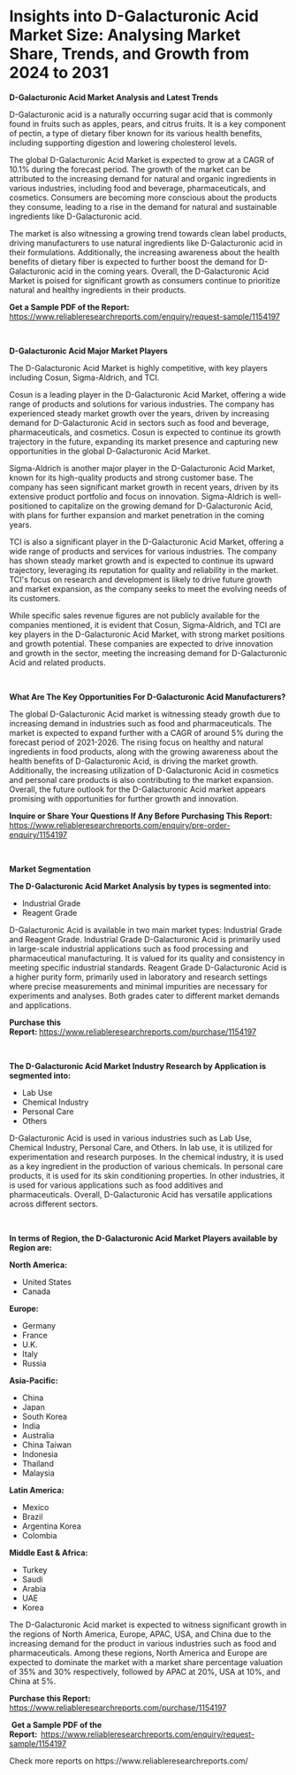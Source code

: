 <p><h1>Insights into D-Galacturonic Acid Market Size: Analysing Market Share, Trends, and Growth from 2024 to 2031</h1></p><p><strong>D-Galacturonic Acid Market Analysis and Latest Trends</strong></p>
<p><p>D-Galacturonic acid is a naturally occurring sugar acid that is commonly found in fruits such as apples, pears, and citrus fruits. It is a key component of pectin, a type of dietary fiber known for its various health benefits, including supporting digestion and lowering cholesterol levels.</p><p>The global D-Galacturonic Acid Market is expected to grow at a CAGR of 10.1% during the forecast period. The growth of the market can be attributed to the increasing demand for natural and organic ingredients in various industries, including food and beverage, pharmaceuticals, and cosmetics. Consumers are becoming more conscious about the products they consume, leading to a rise in the demand for natural and sustainable ingredients like D-Galacturonic acid.</p><p>The market is also witnessing a growing trend towards clean label products, driving manufacturers to use natural ingredients like D-Galacturonic acid in their formulations. Additionally, the increasing awareness about the health benefits of dietary fiber is expected to further boost the demand for D-Galacturonic acid in the coming years. Overall, the D-Galacturonic Acid Market is poised for significant growth as consumers continue to prioritize natural and healthy ingredients in their products.</p></p>
<p><strong>Get a Sample PDF of the Report:&nbsp;</strong> <a href="https://www.reliableresearchreports.com/enquiry/request-sample/1154197">https://www.reliableresearchreports.com/enquiry/request-sample/1154197</a></p>
<p>&nbsp;</p>
<p><strong>D-Galacturonic Acid Major Market Players</strong></p>
<p><p>The D-Galacturonic Acid Market is highly competitive, with key players including Cosun, Sigma-Aldrich, and TCI. </p><p>Cosun is a leading player in the D-Galacturonic Acid Market, offering a wide range of products and solutions for various industries. The company has experienced steady market growth over the years, driven by increasing demand for D-Galacturonic Acid in sectors such as food and beverage, pharmaceuticals, and cosmetics. Cosun is expected to continue its growth trajectory in the future, expanding its market presence and capturing new opportunities in the global D-Galacturonic Acid Market.</p><p>Sigma-Aldrich is another major player in the D-Galacturonic Acid Market, known for its high-quality products and strong customer base. The company has seen significant market growth in recent years, driven by its extensive product portfolio and focus on innovation. Sigma-Aldrich is well-positioned to capitalize on the growing demand for D-Galacturonic Acid, with plans for further expansion and market penetration in the coming years.</p><p>TCI is also a significant player in the D-Galacturonic Acid Market, offering a wide range of products and services for various industries. The company has shown steady market growth and is expected to continue its upward trajectory, leveraging its reputation for quality and reliability in the market. TCI's focus on research and development is likely to drive future growth and market expansion, as the company seeks to meet the evolving needs of its customers.</p><p>While specific sales revenue figures are not publicly available for the companies mentioned, it is evident that Cosun, Sigma-Aldrich, and TCI are key players in the D-Galacturonic Acid Market, with strong market positions and growth potential. These companies are expected to drive innovation and growth in the sector, meeting the increasing demand for D-Galacturonic Acid and related products.</p></p>
<p>&nbsp;</p>
<p><strong>What Are The Key Opportunities For D-Galacturonic Acid Manufacturers?</strong></p>
<p><p>The global D-Galacturonic Acid market is witnessing steady growth due to increasing demand in industries such as food and pharmaceuticals. The market is expected to expand further with a CAGR of around 5% during the forecast period of 2021-2026. The rising focus on healthy and natural ingredients in food products, along with the growing awareness about the health benefits of D-Galacturonic Acid, is driving the market growth. Additionally, the increasing utilization of D-Galacturonic Acid in cosmetics and personal care products is also contributing to the market expansion. Overall, the future outlook for the D-Galacturonic Acid market appears promising with opportunities for further growth and innovation.</p></p>
<p><strong>Inquire or Share Your Questions If Any Before Purchasing This Report:</strong> <a href="https://www.reliableresearchreports.com/enquiry/pre-order-enquiry/1154197">https://www.reliableresearchreports.com/enquiry/pre-order-enquiry/1154197</a></p>
<p>&nbsp;</p>
<p><strong>Market Segmentation</strong></p>
<p><strong>The D-Galacturonic Acid Market Analysis by types is segmented into:</strong></p>
<p><ul><li>Industrial Grade</li><li>Reagent Grade</li></ul></p>
<p><p>D-Galacturonic Acid is available in two main market types: Industrial Grade and Reagent Grade. Industrial Grade D-Galacturonic Acid is primarily used in large-scale industrial applications such as food processing and pharmaceutical manufacturing. It is valued for its quality and consistency in meeting specific industrial standards. Reagent Grade D-Galacturonic Acid is a higher purity form, primarily used in laboratory and research settings where precise measurements and minimal impurities are necessary for experiments and analyses. Both grades cater to different market demands and applications.</p></p>
<p><strong>Purchase this Report:&nbsp;</strong><a href="https://www.reliableresearchreports.com/purchase/1154197">https://www.reliableresearchreports.com/purchase/1154197</a></p>
<p>&nbsp;</p>
<p><strong>The D-Galacturonic Acid Market Industry Research by Application is segmented into:</strong></p>
<p><ul><li>Lab Use</li><li>Chemical Industry</li><li>Personal Care</li><li>Others</li></ul></p>
<p><p>D-Galacturonic Acid is used in various industries such as Lab Use, Chemical Industry, Personal Care, and Others. In lab use, it is utilized for experimentation and research purposes. In the chemical industry, it is used as a key ingredient in the production of various chemicals. In personal care products, it is used for its skin conditioning properties. In other industries, it is used for various applications such as food additives and pharmaceuticals. Overall, D-Galacturonic Acid has versatile applications across different sectors.</p></p>
<p>&nbsp;</p>
<p><strong>In terms of Region, the D-Galacturonic Acid Market Players available by Region are:</strong></p>
<p>
    <p> <strong> North America: </strong>
        <ul>
            <li>United States</li>
            <li>Canada</li>
        </ul>
        </p> 
    <p> <strong> Europe: </strong>
        <ul>
            <li>Germany</li>
            <li>France</li>
            <li>U.K.</li>
            <li>Italy</li>
            <li>Russia</li>
        </ul>
        </p> 
    <p> <strong> Asia-Pacific: </strong>
        <ul>
            <li>China</li>
            <li>Japan</li>
            <li>South Korea</li>
            <li>India</li>
            <li>Australia</li>
            <li>China Taiwan</li>
            <li>Indonesia</li>
            <li>Thailand</li>
            <li>Malaysia</li>
        </ul>
        </p> 
    <p> <strong> Latin America: </strong>
        <ul>
            <li>Mexico</li>
            <li>Brazil</li>
            <li>Argentina Korea</li>
            <li>Colombia</li>
        </ul>
        </p> 
    <p> <strong> Middle East & Africa: </strong>
        <ul>
            <li>Turkey</li>
            <li>Saudi</li>
            <li>Arabia</li>
            <li>UAE</li>
            <li>Korea</li>
        </ul>
    </p>
    </p>
<p><p>The D-Galacturonic Acid market is expected to witness significant growth in the regions of North America, Europe, APAC, USA, and China due to the increasing demand for the product in various industries such as food and pharmaceuticals. Among these regions, North America and Europe are expected to dominate the market with a market share percentage valuation of 35% and 30% respectively, followed by APAC at 20%, USA at 10%, and China at 5%.</p></p>
<p><strong>Purchase this Report: </strong><a href="https://www.reliableresearchreports.com/purchase/1154197">https://www.reliableresearchreports.com/purchase/1154197</a></p>
<p>&nbsp;<strong>Get a Sample PDF of the Report:&nbsp;&nbsp;</strong><a href="https://www.reliableresearchreports.com/enquiry/request-sample/1154197">https://www.reliableresearchreports.com/enquiry/request-sample/1154197</a></p>
<p><strong></strong></p>
<p>Check more reports on https://www.reliableresearchreports.com/</p>